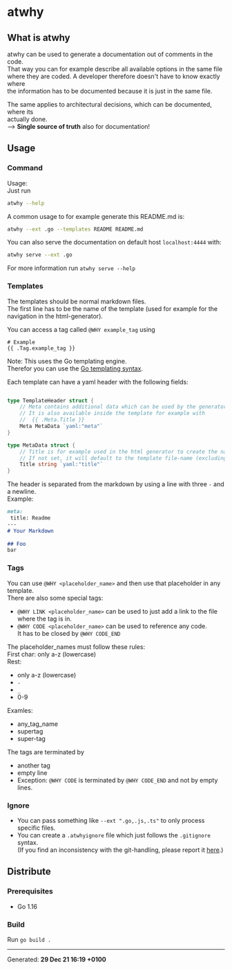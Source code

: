 # atwhy

## What is atwhy

atwhy can be used to generate a documentation out of comments in the code.  
That way you can for example describe all available options in the same file  
where they are coded. A developer therefore doesn't have to know exactly where  
the information has to be documented because it is just in the same file.

The same applies to architectural decisions, which can be documented, where its  
actually done.  
--> __Single source of truth__ also for documentation!

## Usage

### Command

Usage:  
Just run  
```bash  
atwhy --help  
```  
A common usage to for example generate this README.md is:  
```bash  
atwhy --ext .go --templates README README.md  
```

You can also serve the documentation on default host `localhost:4444` with:  
```bash  
atwhy serve --ext .go  
```  
For more information run `atwhy serve --help`

### Templates

 The templates should be normal markdown files.  
 The first line has to be the name of the template (used for example for the navigation in the html-generator).  
  
 You can access a tag called `@WHY example_tag` using  
 ```text  
 # Example  
 {{ .Tag.example_tag }}  
 ```  
  
 Note: This uses the Go templating engine.  
 Therefor you can use the [Go templating syntax](https://learn.hashicorp.com/tutorials/nomad/go-template-syntax?in=nomad/templates).  

Each template can have a yaml header with the following fields:  
```go

type TemplateHeader struct {
	// Meta contains additional data which can be used by the generators.
	// It is also available inside the template for example with
	//  {{ .Meta.Title }}
	Meta MetaData `yaml:"meta"`
}

type MetaData struct {
	// Title is for example used in the html generator to create the navigation buttons.
	// If not set, it will default to the template file-name (excluding .tpl.md)
	Title string `yaml:"title"`
}
```
  
The header is separated from the markdown by using a line with three `-` and a newline.  
Example:  
```md  
meta:  
 title: Readme  
---  
# Your Markdown  
  
## Foo  
bar  
```  

### Tags

You can use `@WHY <placeholder_name>` and then use that placeholder in any template.  
There are also some special tags:  
* `@WHY LINK <placeholder_name>` can be used to just add a link to the file where the tag is in.  
* `@WHY CODE <placeholder_name>` can be used to reference any code.  
  It has to be closed by `@WHY CODE_END`

The placeholder_names must follow these rules:  
First char: only a-z (lowercase)  
Rest:  
 * only a-z (lowercase)  
 * `-`  
 * `_`  
 * 0-9  
  
Examles:  
 * any_tag_name  
 * supertag  
 * super-tag

The tags are terminated by

* another tag
* empty line
* Exception: `@WHY CODE` is terminated by `@WHY CODE_END` and not by empty lines.

### Ignore

* You can pass something like `--ext ".go,.js,.ts"` to only process specific files.
* You can create a `.atwhyignore` file which just follows the `.gitignore` syntax.  
  (If you find an inconsistency with the git-handling, please report it 
  [here](https://github.com/aligator/NoGo/issues).)

## Distribute

### Prerequisites

* Go 1.16

### Build

Run `go build .`  

---
Generated: __29 Dec 21 16:19 +0100__
